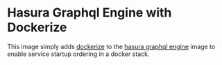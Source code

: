 # Hasura Graphql Engine with Dockerize

This image simply adds [dockerize](https://github.com/jwilder/dockerize) to the [hasura graphql engine](https://hub.docker.com/r/hasura/graphql-engine/) image to enable service startup ordering in a docker stack.
